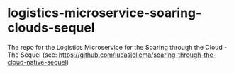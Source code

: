 # logistics-microservice-soaring-clouds-sequel
The repo for the Logistics Microservice for the Soaring through the Cloud - The Sequel (see: https://github.com/lucasjellema/soaring-through-the-cloud-native-sequel) 

